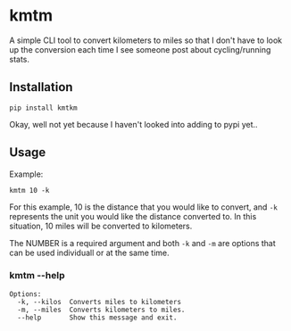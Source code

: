 # kmtm
A simple CLI tool to convert kilometers to miles so that I don't have to look up the 
conversion each time I see someone post about cycling/running stats.

## Installation
```
pip install kmtkm
```
Okay, well not yet because I haven't looked into adding to pypi yet..

## Usage

Example:
```
kmtm 10 -k
```

For this example, 10 is the distance that you would like to convert, and `-k` represents the unit you would like the distance converted to.  In this situation, 10 miles will be converted to kilometers.

The NUMBER is a required argument and both `-k` and `-m` are options that can be used individuall or at the same time.


### kmtm --help
```
Options:
  -k, --kilos  Converts miles to kilometers
  -m, --miles  Converts kilometers to miles.
  --help       Show this message and exit.
  ```

